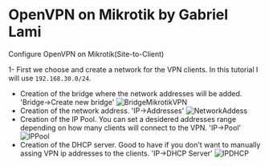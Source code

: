 # OpenVPN on Mikrotik by Gabriel Lami
Configure OpenVPN on Mikrotik(Site-to-Client)

1- First we choose and create a network for the VPN clients. In this tutorial I will use `192.168.30.0/24`.

 - Creation of the bridge where the network addresses will be added. 'Bridge->Create new bridge'
![BridgeMikrotikVPN](https://user-images.githubusercontent.com/44748406/192095424-419f230b-a815-4f8e-9ee6-553b7cc6f7d7.png)
 - Creation of the network address. 'IP->Addresses'
 ![NetworkAddess](https://user-images.githubusercontent.com/44748406/192096389-b3d34e94-10e3-47ac-b85c-0b842a6c9aee.png)
 - Creation of the IP Pool. You can set a desidered addresses range depending on how many clients will connect to the VPN. 'IP->Pool'
 ![IPPool](https://user-images.githubusercontent.com/44748406/192096645-db55a4ac-936c-4484-8a7d-bacab0855470.png)
 - Creation of the DHCP server. Good to have if you don't want to manually assing VPN ip addresses to the clients. 'IP->DHCP Server'
![IPDHCP](https://user-images.githubusercontent.com/44748406/192096956-fbd7e18f-1edd-498c-84b1-331d1e703560.png)
